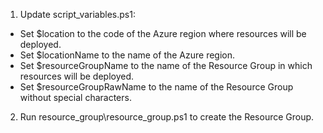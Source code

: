 ﻿1. Update script_variables.ps1:  - Set $location to the code of the Azure region where resources will be deployed.  - Set $locationName to the name of the Azure region.  - Set $resourceGroupName to the name of the Resource Group in which resources will be deployed.  - Set $resourceGroupRawName to the name of the Resource Group without special characters.2. Run resource\_group\resource\_group.ps1 to create the Resource Group.